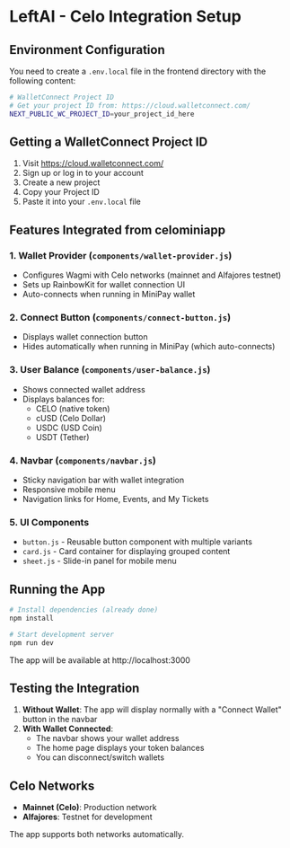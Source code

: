 # LeftAI - Celo Integration Setup

## Environment Configuration

You need to create a `.env.local` file in the frontend directory with the following content:

```bash
# WalletConnect Project ID
# Get your project ID from: https://cloud.walletconnect.com/
NEXT_PUBLIC_WC_PROJECT_ID=your_project_id_here
```

## Getting a WalletConnect Project ID

1. Visit https://cloud.walletconnect.com/
2. Sign up or log in to your account
3. Create a new project
4. Copy your Project ID
5. Paste it into your `.env.local` file

## Features Integrated from celominiapp

### 1. **Wallet Provider** (`components/wallet-provider.js`)
   - Configures Wagmi with Celo networks (mainnet and Alfajores testnet)
   - Sets up RainbowKit for wallet connection UI
   - Auto-connects when running in MiniPay wallet

### 2. **Connect Button** (`components/connect-button.js`)
   - Displays wallet connection button
   - Hides automatically when running in MiniPay (which auto-connects)

### 3. **User Balance** (`components/user-balance.js`)
   - Shows connected wallet address
   - Displays balances for:
     - CELO (native token)
     - cUSD (Celo Dollar)
     - USDC (USD Coin)
     - USDT (Tether)

### 4. **Navbar** (`components/navbar.js`)
   - Sticky navigation bar with wallet integration
   - Responsive mobile menu
   - Navigation links for Home, Events, and My Tickets

### 5. **UI Components**
   - `button.js` - Reusable button component with multiple variants
   - `card.js` - Card container for displaying grouped content
   - `sheet.js` - Slide-in panel for mobile menu

## Running the App

```bash
# Install dependencies (already done)
npm install

# Start development server
npm run dev
```

The app will be available at http://localhost:3000

## Testing the Integration

1. **Without Wallet**: The app will display normally with a "Connect Wallet" button in the navbar
2. **With Wallet Connected**: 
   - The navbar shows your wallet address
   - The home page displays your token balances
   - You can disconnect/switch wallets

## Celo Networks

- **Mainnet (Celo)**: Production network
- **Alfajores**: Testnet for development

The app supports both networks automatically.

